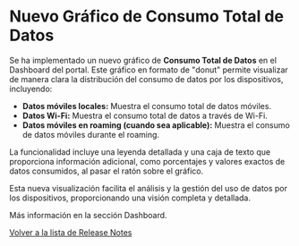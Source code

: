 # Nuevo Gráfico de Consumo Total de Datos

Se ha implementado un nuevo gráfico de **Consumo Total de Datos** en el Dashboard del portal. Este gráfico en formato de "donut" permite visualizar de manera clara la distribución del consumo de datos por los dispositivos, incluyendo:

* **Datos móviles locales:** Muestra el consumo total de datos móviles.
* **Datos Wi-Fi:** Muestra el consumo total de datos a través de Wi-Fi.
* **Datos móviles en roaming (cuando sea aplicable):** Muestra el consumo de datos móviles durante el roaming.

La funcionalidad incluye una leyenda detallada y una caja de texto que proporciona información adicional, como porcentajes y valores exactos de datos consumidos, al pasar el ratón sobre el gráfico.

Esta nueva visualización facilita el análisis y la gestión del uso de datos por los dispositivos, proporcionando una visión completa y detallada.

Más información en la sección Dashboard.



[Volver a la lista de Release Notes](./)
